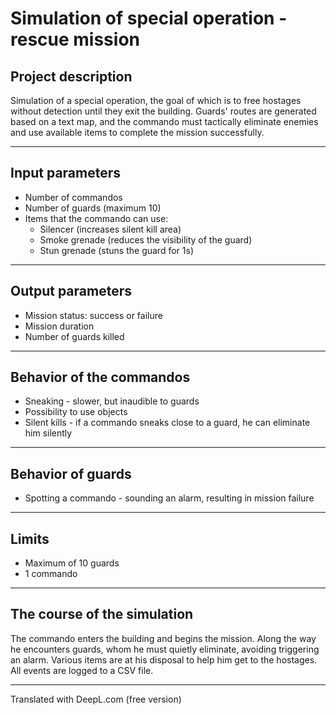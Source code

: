 # Simulation of special operation - rescue mission

## Project description

Simulation of a special operation, the goal of which is to free hostages without detection until they exit the building. Guards' routes are generated based on a text map, and the commando must tactically eliminate enemies and use available items to complete the mission successfully.

---

## Input parameters

- Number of commandos  
- Number of guards (maximum 10)  
- Items that the commando can use:  
  - Silencer (increases silent kill area)  
  - Smoke grenade (reduces the visibility of the guard)  
  - Stun grenade (stuns the guard for 1s)

---

## Output parameters

- Mission status: success or failure  
- Mission duration  
- Number of guards killed

---

## Behavior of the commandos

- Sneaking - slower, but inaudible to guards  
- Possibility to use objects  
- Silent kills - if a commando sneaks close to a guard, he can eliminate him silently

---

## Behavior of guards

- Spotting a commando - sounding an alarm, resulting in mission failure

---

## Limits

- Maximum of 10 guards  
- 1 commando

---

## The course of the simulation

The commando enters the building and begins the mission. Along the way he encounters guards, whom he must quietly eliminate, avoiding triggering an alarm. Various items are at his disposal to help him get to the hostages. All events are logged to a CSV file.

---


Translated with DeepL.com (free version)
